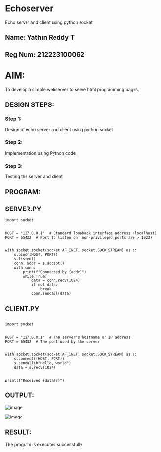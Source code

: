 # Echoserver
Echo server and client using python socket
## Name: Yathin Reddy T
## Reg Num: 212223100062
# AIM:

To develop a simple webserver to serve html programming pages.

## DESIGN STEPS:

### Step 1:

Design of echo server and client using python socket

### Step 2:

Implementation using Python code

### Step 3:

Testing the server and client 

## PROGRAM:
## SERVER.PY
~~~
import socket


HOST = "127.0.0.1"  # Standard loopback interface address (localhost)
PORT = 65432  # Port to listen on (non-privileged ports are > 1023)


with socket.socket(socket.AF_INET, socket.SOCK_STREAM) as s:
    s.bind((HOST, PORT))
    s.listen()
    conn, addr = s.accept()
    with conn:
        print(f"Connected by {addr}")
        while True:
            data = conn.recv(1024)
            if not data:
                break
            conn.sendall(data)
~~~

## CLIENT.PY
~~~

import socket


HOST = "127.0.0.1"  # The server's hostname or IP address
PORT = 65432  # The port used by the server


with socket.socket(socket.AF_INET, socket.SOCK_STREAM) as s:
    s.connect((HOST, PORT))
    s.sendall(b"Hello, world")
    data = s.recv(1024)


print(f"Received {data!r}")

~~~

## OUTPUT:
![image](https://github.com/user-attachments/assets/c310fcb1-aded-4eab-8604-e94d53794c35)

![image](https://github.com/user-attachments/assets/28c14629-9e4a-4375-b405-0d2524cff134)


## RESULT:
The program is executed successfully
